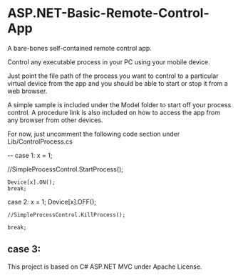 # ASP.NET-Basic-Remote-Control-App
A bare-bones self-contained remote control app.

Control any executable process in your PC using your mobile device.

Just point the file path of the process you want to control to a particular virtual device from the app and you should be able to start or stop it from a web browser.

A simple sample is included under the Model folder to start off your process control. A procedure link is also included on how to access the app from any browser from other devices.

For now, just uncomment the following code section under Lib/ControlProcess.cs

--
case 1:
  x = 1;

   //SimpleProcessControl.StartProcess(); 

    Device[x].ON();
    break;
case 2:
  x = 1;
    Device[x].OFF();

    //SimpleProcessControl.KillProcess(); 
                   
    break;
case 3:
--


This project is based on C# ASP.NET MVC under Apache License. 
